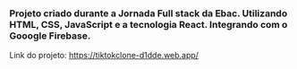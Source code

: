 <h3>Projeto criado durante a Jornada Full stack da Ebac. Utilizando HTML, CSS, JavaScript e a tecnologia React. Integrando com o Gooogle Firebase.</h3>

Link do projeto:
https://tiktokclone-d1dde.web.app/
